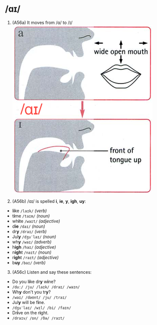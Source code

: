 # /ɑɪ/

1. (A56a) It moves from /ɑ/ to /ɪ/  
![ɑɪ](https://raw.githubusercontent.com/thanhduongvs/ipa/main/images/16_nguyen-am-ɑɪ.png)

2. (A56b) /ɑɪ/ is spelled **i**, **ie**, **y**, **igh**, **uy**:
- l**i**ke `/laɪk/` *(verb)*
- t**i**me `/taɪm/` *(noun)*
- wh**i**te `/waɪt/` *(adjective)*
- d**ie** `/daɪ/` *(noun)*
- dr**y** `/draɪ/` *(verb)*
- Jul**y** `/dʒuˈlaɪ/` *(noun)*
- wh**y** `/waɪ/` *(adverb)*
- h**igh** `/haɪ/` *(adjective)*
- n**igh**t `/naɪt/` *(noun)*
- r**igh**t `/raɪt/` *(adjective)*
- b**uy** `/baɪ/` *(verb)*

3. (A56c) Listen and say these sentences:
- Do you l**i**ke dr**y** w**i**ne?
- `/duː/ /ju/ /laɪk/ /draɪ/ /waɪn/`
- Wh**y** don't you tr**y**?
- `/waɪ/ /dəʊnt/ /ju/ /traɪ/`
- Jul**y** will be f**i**ne.
- `/dʒuˈlaɪ/ /wɪl/ /bi/ /faɪn/`
- Dr**i**ve on the r**i**ght.
- `/draɪv/ /ɒn/ /ðə/ /raɪt/`